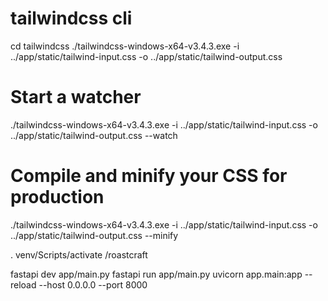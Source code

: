 # tailwindcss cli

cd tailwindcss
./tailwindcss-windows-x64-v3.4.3.exe -i ../app/static/tailwind-input.css -o ../app/static/tailwind-output.css

# Start a watcher

./tailwindcss-windows-x64-v3.4.3.exe -i ../app/static/tailwind-input.css -o ../app/static/tailwind-output.css --watch

# Compile and minify your CSS for production

./tailwindcss-windows-x64-v3.4.3.exe -i ../app/static/tailwind-input.css -o ../app/static/tailwind-output.css --minify

. venv/Scripts/activate
/roastcraft

fastapi dev app/main.py
fastapi run app/main.py
uvicorn app.main:app --reload --host 0.0.0.0 --port 8000

